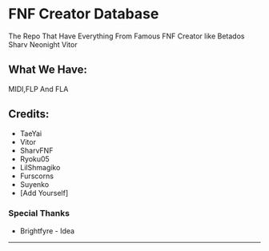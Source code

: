 # FNF Creator Database
The Repo That Have Everything From Famous FNF Creator like Betados Sharv Neonight Vitor
## What We Have:
MIDI,FLP And FLA

## Credits:
* TaeYai
* Vitor
* SharvFNF
* Ryoku05
* LilShmagiko
* Furscorns
* Suyenko
* [Add Yourself]

### Special Thanks
* Brightfyre - Idea


_____________________________________

